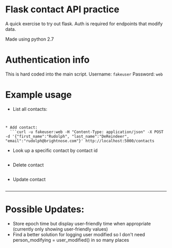 # Flask contact API practice
A quick exercise to try out flask. Auth is required for endpoints that modify data.

Made using python 2.7


# Authentication info
  This is hard coded into the main script.
  Username: `fakeuser`
  Password: `web`


# Example usage

* List all contacts:
  ```curl http://localhost:5000/contacts
```

* Add contact:
  ```curl -u fakeuser:web -H "Content-Type: application/json" -X POST -d '{"first_name":"Rudolph", "last_name":"DeReindeer", "email":"rudolph@brightnose.com"}' http://localhost:5000/contacts
```

* Look up a specific contact by contact id
```curl http://localhost:5000/contacts/1
```

* Delete contact
```curl -u fakeuser:web -H "Content-Type: application/json" -X DELETE http://localhost:5000/contacts/2
```

* Update contact
```curl -u fakeuser:web -H "Content-Type: application/json" -X PUT -d '{"first_name":"Mister", "last_name":"Grinch", "email":"mister.grinch@istolechristmas.com"}' http://localhost:5000/contacts/3
```
___

# Possible Updates:

* Store epoch time but display user-friendly time when appropriate (currently only showing user-friendly values)
* Find a better solution for logging user modified so I don't need person_modifying = user_modified() in so many places